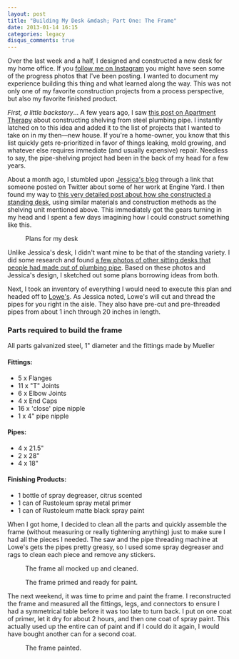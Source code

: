 ```yaml
---
layout: post
title: "Building My Desk &mdash; Part One: The Frame"
date: 2013-01-14 16:15
categories: legacy
disqus_comments: true
---
```


Over the last week and a half, I designed and constructed a new desk for my home office.  If you <a href="http://instagram.com/pmarsceill" title="Patrick Marsceill's Instagram">follow me on Instagram</a> you might have seen some of the progress photos that I've been posting.  I wanted to document my experience building this thing and what learned along the way. This was not only one of my favorite construction projects from a process perspective, but also my favorite finished product.

_First, a little backstory_&hellip; A few years ago, I saw <a href="http://www.apartmenttherapy.com/morgans-amazing-diy-shelving-97760">this post on Apartment Therapy</a> about constructing shelving from steel plumbing pipe. I instantly latched on to this idea and added it to the list of projects that I wanted to take on in my then&mdash;new house. If you're a home-owner, you know that this list quickly gets re-prioritized in favor of things leaking, mold growing, and whatever else requires immediate (and usually expensive) repair.  Needless to say, the pipe-shelving project had been in the back of my head for a few years.

About a month ago, I stumbled upon <a href="http://spacekat.github.com">Jessica's blog</a> through a link  that someone posted on Twitter about some of her work at Engine Yard. I then found my way to <a href="http://spacekat.github.com/blog/2012/07/31/steel-pipe-standing-desk/">this very detailed post about how she constructed a standing desk</a>, using similar materials and construction methods as the shelving unit mentioned above.  This immediately got the gears turning in my head and I spent a few days imagining how I could construct something like this.

<figure class="mb-6">
  <img src="{{ site.assets-base-url }}images/articles/desk/plans.jpg" class="img-fluid card mb-4" aria-labelledby="caption-1" alt="">
  <figcaption id="caption-1">
    Plans for my desk
  </figcaption>
</figure>

Unlike Jessica's desk, I didn't want mine to be that of the standing variety.  I did some research and found <a href="http://www.apartmenttherapy.com/look-desks-and-68448">a few photos of other sitting desks that people had made out of plumbing pipe</a>. Based on these photos and Jessica's design, I sketched out some plans borrowing ideas from both.

Next, I took an inventory of everything I would need to execute this plan and headed off to <a href="https://www.lowes.com">Lowe's</a>. As Jessica noted, Lowe's will cut and thread the pipes for you right in the aisle. They also have pre-cut and pre-threaded pipes from about 1 inch through 20 inches in length.

### Parts required to build the frame

All parts galvanized steel, 1" diameter and the fittings made by Mueller

#### Fittings:
* 5 x Flanges
* 11 x "T" Joints
* 6 x Elbow Joints
* 4 x End Caps
* 16 x 'close' pipe nipple
* 1 x 4" pipe nipple

#### Pipes:
* 4 x 21.5"
* 2 x 28"
* 4 x 18"

#### Finishing Products:
* 1 bottle of spray degreaser, citrus scented
* 1 can of Rustoleum spray metal primer
* 1 can of Rustoleum matte black spray paint

When I got home, I decided to clean all the parts and quickly assemble the frame (without measuring or really tightening anything) just to make sure I had all the pieces I needed.  The saw and the pipe threading machine at Lowe's gets the pipes pretty greasy, so I used some spray degreaser and rags to clean each piece and remove any stickers.

<figure class="mb-6">
  <img src="{{ site.assets-base-url }}images/articles/desk/mock_frame.jpg" class="img-fluid card mb-4" aria-labelledby="caption-2" alt="">
  <figcaption id="caption-2">
    The frame all mocked up and cleaned.
  </figcaption>
</figure>
<figure class="mb-6">
  <img src="{{ site.assets-base-url }}images/articles/desk/primed.jpg" class="img-fluid card mb-4" aria-labelledby="caption-3" alt="">
  <figcaption id="caption-3">
    The frame primed and ready for paint.
  </figcaption>
</figure>

The next weekend, it was time to prime and paint the frame.  I reconstructed the frame and measured all the fittings, legs, and connectors to ensure I had a symmetrical table before it was too late to turn back.  I put on one coat of primer, let it dry for about 2 hours, and then one coat of spray paint.  This actually used up the entire can of paint and if I could do it again, I would have bought another can for a second coat.

<figure>
  <img src="{{ site.assets-base-url }}images/articles/desk/painted.jpg" class="img-fluid card mb-4" aria-labelledby="caption-4" alt="">
  <figcaption id="caption-4">
    The frame painted.
  </figcaption>
</figure>
